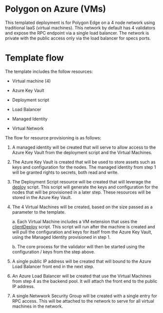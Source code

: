# Polygon on Azure (VMs)

This templated deployment is for Polygon Edge on a 4 node network using traditional IaaS (virtual machines).  This network by default has 4 validators and expose the RPC endpoint via a single load balancer.  The network is private with the public access only via the load balancer for specs ports.

# Template flow

The template includes the follow resources:

- Virtual machine (4)

- Azure Key Vault

- Deployment script

- Load Balancer

- Managed Identity

- Virtual Network

The flow for resource provisioning is as follows:

1. A managed identity will be created that will serve to allow access to the Azure Key Vault from the deployment script and the Virtual Machines.

2. The Azure Key Vault is created that will be used to store assets such as keys and configuration for the nodes.  The managed identity from step 1 will be granted rights to secrets, both read and write.

3. The Deployment Script resource will be created that will leverage the [deploy](../scripts/deploy.sh) script.  This script will generate the keys and configuration for the nodes that will be provisioned in a later step.  These resources will be stored in the Azure Key Vault.

4. The 4 Virtual Machines will be created, based on the size passed as a parameter to the template.

    a. Each Virtual Machine includes a VM extension that uses the [clientDeploy](../scripts/clientDeploy.sh) script.  This script will run after the machine is created and will pull the configuration and keys for itself from the Azure Key Vault, using the Managed Identity provisioned in step 1.

    b. The core process for the validator will then be started using the configuration / keys from the step above.

5.  A single public IP address will be created that will bound to the Azure Load Balancer front end in the next step. 

6.  An Azure Load Balancer will be created that use the Virtual Machines from step 4 as the backend pool.  It will attach the front end to the public IP address.

7.  A single Netwwork Security Group will be created with a single entry for RPC access.  This will be attached to the network to serve for all virtual machines in the network.